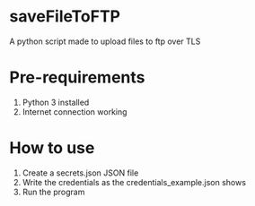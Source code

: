 # saveFileToFTP
A python script made to upload files to ftp over TLS

# Pre-requirements
1. Python 3 installed
2. Internet connection working

# How to use
1. Create a secrets.json JSON file
2. Write the credentials as the credentials_example.json shows
3. Run the program
